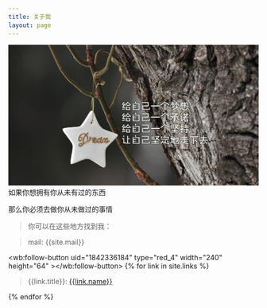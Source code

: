 ```yaml
---
title: 关于我
layout: page
---
```

![dream](/media/files/2013/12/09/dream.jpg)
如果你想拥有你从未有过的东西

那么你必须去做你从未做过的事情

> 你可以在这些地方找到我：

> mail: {{site.mail}}

<wb:follow-button uid="1842336184" type="red_4" width="240" height="64" ></wb:follow-button>
{% for link in site.links %}
> {{link.title}}: [{{link.name}}]({{link.url}} "{{link.desc}}")

{% endfor %}
